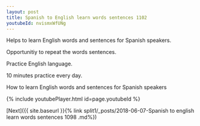```yaml
---
layout: post
title: Spanish to English learn words sentences 1102 
youtubeId: nvismxWfUNg
---
```

 
 
Helps to learn English words and sentences for Spanish speakers.

Opportunitiy to repeat the words sentences. 

Practice English language. 
 
10 minutes practice every day. 
 
How to learn English words and sentences for Spanish speakers 
 
{% include youtubePlayer.html id=page.youtubeId %}
 
 
[Next]({{ site.baseurl }}{% link  split1/_posts/2018-06-07-Spanish to english learn words sentences 1098 .md%})
 

